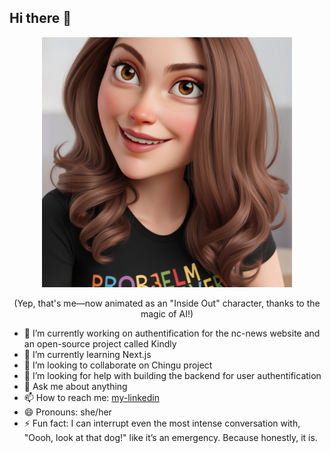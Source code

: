 ## Hi there 👋

 
<div align="center">
  <img src="/Leonardo_Phoenix_Create_a_character_taking_my_face_as_a_refere_2.jpg" alt="AI-generated profile picture" width="400" height="400"/>
  <p>(Yep, that's me—now animated as an "Inside Out" character, thanks to the magic of AI!)</p>
</div>


- 🔭 I’m currently working on authentification for the nc-news website and an open-source project called Kindly
- 🌱 I’m currently learning Next.js
- 👯 I’m looking to collaborate on Chingu project 
- 🤔 I’m looking for help with building the backend for user authentification
- 💬 Ask me about anything
- 📫 How to reach me: [my-linkedin](https://www.linkedin.com/in/anna-veselova-3640752a0/)
- 😄 Pronouns: she/her 
- ⚡ Fun fact: I can interrupt even the most intense conversation with, "Oooh, look at that dog!" like it’s an emergency. Because honestly, it is.
